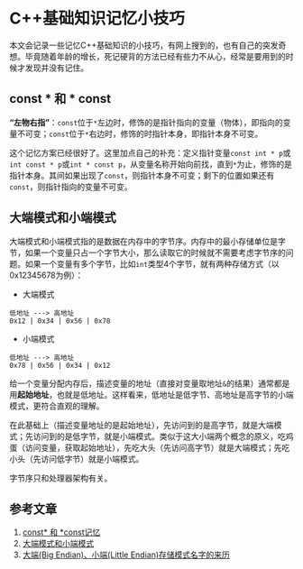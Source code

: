# C++基础知识记忆小技巧

本文会记录一些记忆C++基础知识的小技巧，有网上搜到的，也有自己的突发奇想。毕竟随着年龄的增长，死记硬背的方法已经有些力不从心，经常是要用到的时候才发现并没有记住。

## const * 和 * const
**“左物右指”**：`const`位于`*`左边时，修饰的是指针指向的变量（物体），即指向的变量不可变；`const`位于`*`右边时，修饰的时指针本身，即指针本身不可变。

这个记忆方案已经很好了。这里加点自己的补充：定义指针变量`const int * p`或`int const * p`或`int * const p`，从变量名称开始向前找，直到`*`为止，修饰的是指针本身。其间如果出现了`const`，则指针本身不可变；剩下的位置如果还有`const`，则指针指向的变量不可变。

## 大端模式和小端模式
大端模式和小端模式指的是数据在内存中的字节序。内存中的最小存储单位是字节，如果一个变量只占一个字节大小，那么读取它的时候就不需要考虑字节序的问题。如果一个变量有多个字节，比如`int`类型4个字节，就有两种存储方式（以0x12345678为例）：
- 大端模式
```
低地址 ---> 高地址
0x12 | 0x34 | 0x56 | 0x78
```
- 小端模式
```
低地址 ---> 高地址
0x78 | 0x56 | 0x34 | 0x12
```
给一个变量分配内存后，描述变量的地址（直接对变量取地址`&`的结果）通常都是用**起始地址**，也就是低地址。这样看来，低地址是低字节、高地址是高字节的小端模式，更符合直观的理解。

在此基础上（描述变量地址的是起始地址），先访问到的是高字节，就是大端模式；先访问到的是低字节，就是小端模式。类似于这大小端两个概念的原义，吃鸡蛋（访问变量，获取起始地址），先吃大头（先访问高字节）就是大端模式；先吃小头（先访问低字节）就是小端模式。

字节序只和处理器架构有关。

## 参考文章
1. [const* 和 *const记忆](https://blog.csdn.net/u011304615/article/details/72629912)
2. [大端模式和小端模式](https://zhuanlan.zhihu.com/p/97821726)
3. [大端(Big Endian)、小端(Little Endian)存储模式名字的来历](https://blog.csdn.net/Cashey1991/article/details/8221085)
